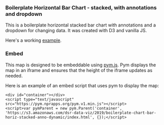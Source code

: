 ### Boilerplate Horizontal Bar Chart - stacked, with annotations and dropdown

This is a boilerplate horizontal stacked bar chart with annotations and a dropdown for changing data. It was created with D3 and vanilla JS.

Here's a working [example](https://s3.amazonaws.com/dsr-data-viz/2019/boilerplate-chart-bar-horiz-stacked-anno-dynamic/index.html).

### Embed

This map is designed to be embeddable using [pym.js](https://github.com/nprapps/pym.js/). Pym displays the map in an iframe and ensures that the height of the iframe updates as needed.

Here is an example of an embed script that uses pym to display the map:

```
<div id="container"></div>
<script type="text/javascript" src="https://pym.nprapps.org/pym.v1.min.js"></script>
<script>var pymParent = new pym.Parent('container', 'https://s3.amazonaws.com/dsr-data-viz/2019/boilerplate-chart-bar-horiz-stacked-anno-dynamic/index.html', {});</script>
```
